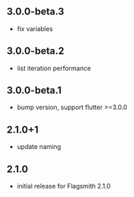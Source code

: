 ## 3.0.0-beta.3
* fix variables
## 3.0.0-beta.2
* list iteration performance
## 3.0.0-beta.1
* bump version, support flutter >=3.0.0
## 2.1.0+1
* update naming
## 2.1.0
* initial release for Flagsmith 2.1.0
